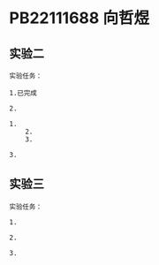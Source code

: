 # PB22111688 向哲煜

## 实验二

    实验任务：

    1.已完成

    2.

    1.
        2.
        3.

    3.

## 实验三

    实验任务：

    1.

    2.

    3.
